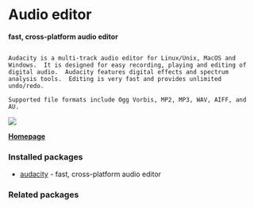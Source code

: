 # Audio editor

__fast, cross-platform audio editor__

```

Audacity is a multi-track audio editor for Linux/Unix, MacOS and
Windows.  It is designed for easy recording, playing and editing of
digital audio.  Audacity features digital effects and spectrum
analysis tools.  Editing is very fast and provides unlimited
undo/redo.

Supported file formats include Ogg Vorbis, MP2, MP3, WAV, AIFF, and AU.

```

![](https://screenshots.debian.net/thumbnail/audacity/)


 **[Homepage](http://audacity.sourceforge.net/)**

### Installed packages

* [audacity](https://packages.debian.org/jessie/audacity) - fast, cross-platform audio editor

### Related packages

<sub>  </sub>
